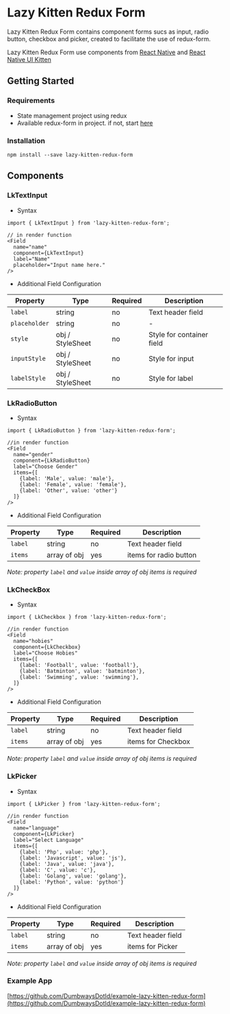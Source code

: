 # Lazy Kitten Redux Form

Lazy Kitten Redux Form contains component forms sucs as input, radio button, checkbox and picker, created to facilitate the use of redux-form.

Lazy Kitten Redux Form use components from [React Native](https://facebook.github.io/react-native/) and [React Native UI Kitten](https://akveo.github.io/react-native-ui-kitten/)

## Getting Started

### Requirements

* State management project using redux
* Available redux-form in project. if not, start [here](https://redux-form.com/7.3.0/docs/gettingstarted.md/)

### Installation

```
npm install --save lazy-kitten-redux-form
```

## Components

### LkTextInput

* Syntax

```
import { LkTextInput } from 'lazy-kitten-redux-form';

// in render function
<Field
  name="name"
  component={LkTextInput}
  label="Name"
  placeholder="Input name here."
/>
```

* Additional Field Configuration

| Property | Type | Required | Description |
| -------- | -------- | -------- | ----------- |
| `label` | string | no | Text header field |
| `placeholder` | string | no | - |
| `style` | obj / StyleSheet | no | Style for container field |
| `inputStyle` | obj / StyleSheet | no | Style for input |
| `labelStyle` | obj / StyleSheet | no | Style for label |

### LkRadioButton

* Syntax

```
import { LkRadioButton } from 'lazy-kitten-redux-form';

//in render function
<Field
  name="gender"
  component={LkRadioButton}
  label="Choose Gender"
  items={[
    {label: 'Male', value: 'male'},
    {label: 'Female', value: 'female'},
    {label: 'Other', value: 'other'}
  ]}
/>
```

* Additional Field Configuration

| Property | Type | Required | Description |
| -------- | -------- | -------- | ----------- |
| `label` | string | no | Text header field |
| `items` | array of obj | yes | items for radio button |

  *Note: property `label` and `value` inside array of obj items is required*

### LkCheckBox

* Syntax

```
import { LkCheckbox } from 'lazy-kitten-redux-form';

//in render function
<Field
  name="hobies"
  component={LkCheckbox}
  label="Choose Hobies"
  items={[
    {label: 'Football', value: 'football'},
    {label: 'Batminton', value: 'batminton'},
    {label: 'Swimming', value: 'swimming'},
  ]}
/>
```

* Additional Field Configuration

| Property | Type | Required | Description |
| -------- | -------- | -------- | ----------- |
| `label` | string | no | Text header field |
| `items` | array of obj | yes | items for Checkbox |

  *Note: property `label` and `value` inside array of obj items is required*

### LkPicker

* Syntax

```
import { LkPicker } from 'lazy-kitten-redux-form';

//in render function
<Field
  name="language"
  component={LkPicker}
  label="Select Language"
  items={[
    {label: 'Php', value: 'php'},
    {label: 'Javascript', value: 'js'},
    {label: 'Java', value: 'java'},
    {label: 'C', value: 'c'},
    {label: 'Golang', value: 'golang'},
    {label: 'Python', value: 'python'}
  ]}
/>
```

* Additional Field Configuration

| Property | Type | Required | Description |
| -------- | -------- | -------- | ----------- |
| `label` | string | no | Text header field |
| `items` | array of obj | yes | items for Picker |

  *Note: property `label` and `value` inside array of obj items is required*

### Example App

[https://github.com/DumbwaysDotId/example-lazy-kitten-redux-form](https://github.com/DumbwaysDotId/example-lazy-kitten-redux-form)